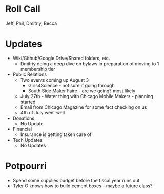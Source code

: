 Roll Call
=========
Jeff, Phil, Dmitriy, Becca

Updates
=======
- Wiki/Github/Google Drive/Shared folders, etc.
  - Dmitriy doing a deep dive on bylaws in preparation of moving to 1 membership tier
- Public Relations
  - Two events coming up August 3
    - Girls4Science - not sure if going through
    - South Side Maker Faire - are we going? most likely
  - July 27th - Water thing with Chicago Mobile Makers - planning started
  - Email from Chicago Magazine for some fact checking on us
  - 4th of July went well
- Donations
  - No Update
- Financial
  - Insurance is getting taken care of
- Tech Updates
  - No Updates

Potpourri
=========
  - Spend some supplies budget before the fiscal year runs out
  - Tyler O knows how to build cement boxes - maybe a future class?
    
    
